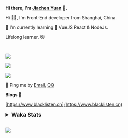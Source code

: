 <!-- <img align="right" src="https://github-readme-stats.vercel.app/api/top-langs/?username=blacklisten&layout=compact" /> -->

**Hi there, I'm [Jiachen.Yuan](https://www.blacklisten.cn) 👋.**

Hi 🙋‍♂️, I'm Front-End developer from Shanghai, China.

🌱 I’m currently learning 🥀 VueJS  React & NodeJs.

Lifelong learner. 😻

<br />

<img src="https://github-readme-stats.vercel.app/api/top-langs/?username=aaditkamat&layout=compact" /><br />

<img src="https://github-readme-stats.vercel.app/api?username=blacklisten&count_private=true&show_icons=true" /><br />

<img src="https://github-readme-stats.vercel.app/api/wakatime?username=blacklisten&layout=compact" /><br />



💬 Ping me by [Email](mailto:black_listen@163.com), [QQ](http://wpa.qq.com/msgrd?v=3&uin=756319278&site=%E5%9C%A8%E7%BA%BF%E5%AE%A2%E6%9C%8D&menu=yes)

<!-- I am Into , 🙏 -->

<!-- Javascript, Web Development, H5, MicroProgram, NodeJs, Electron... 😼 -->

<!--[![Top Langs](https://github-readme-stats.vercel.app/api/top-langs/?username=blacklisten&layout=compact)](https://github.com/anuraghazra/github-readme-stats)-->

<!--![ReadMe Card](https://github-readme-stats.vercel.app/api?username=blacklisten&show_icons=true&theme=radical)-->

**Blogs 🌱**

[https://www.blacklisten.cn](https://www.blacklisten.cn)

<details>
 <summary style="font-size:1.25em"><strong>Waka Stats </strong></summary><br>
<!--START_SECTION:waka-->
![Profile Views](http://img.shields.io/badge/Profile%20Views-0-blue)

**🐱 My GitHub Data** 

> 🏆 64 Contributions in the Year 2021
 > 
> 📦 257.5 kB Used in GitHub's Storage 
 > 
> 💼 Opted to Hire
 > 
> 📜 48 Public Repositories 
 > 
> 🔑 4 Private Repositories  
 > 
**I'm an Early 🐤** 

```text
🌞 Morning    17 commits     ██░░░░░░░░░░░░░░░░░░░░░░░   8.33% 
🌆 Daytime    121 commits    ██████████████░░░░░░░░░░░   59.31% 
🌃 Evening    65 commits     ████████░░░░░░░░░░░░░░░░░   31.86% 
🌙 Night      1 commits      ░░░░░░░░░░░░░░░░░░░░░░░░░   0.49%

```
📅 **I'm Most Productive on Thursday** 

```text
Monday       46 commits     █████░░░░░░░░░░░░░░░░░░░░   22.55% 
Tuesday      24 commits     ███░░░░░░░░░░░░░░░░░░░░░░   11.76% 
Wednesday    41 commits     █████░░░░░░░░░░░░░░░░░░░░   20.1% 
Thursday     53 commits     ██████░░░░░░░░░░░░░░░░░░░   25.98% 
Friday       34 commits     ████░░░░░░░░░░░░░░░░░░░░░   16.67% 
Saturday     4 commits      ░░░░░░░░░░░░░░░░░░░░░░░░░   1.96% 
Sunday       2 commits      ░░░░░░░░░░░░░░░░░░░░░░░░░   0.98%

```


📊 **This Week I Spent My Time On** 

```text
⌚︎ Time Zone: Asia/Shanghai

💬 Programming Languages: 
Vue.js                   6 hrs 8 mins        ███████████░░░░░░░░░░░░░░   46.03% 
JavaScript               3 hrs 16 mins       ██████░░░░░░░░░░░░░░░░░░░   24.61% 
HTML                     1 hr 32 mins        ███░░░░░░░░░░░░░░░░░░░░░░   11.55% 
TypeScript               1 hr 22 mins        ██░░░░░░░░░░░░░░░░░░░░░░░   10.36% 
JSON                     38 mins             █░░░░░░░░░░░░░░░░░░░░░░░░   4.83%

🔥 Editors: 
VS Code                  13 hrs 19 mins      █████████████████████████   100.0%

🐱‍💻 Projects: 
enterprise-sales-admin   7 hrs 33 mins       ██████████████░░░░░░░░░░░   56.75% 
learning                 2 hrs 52 mins       █████░░░░░░░░░░░░░░░░░░░░   21.57% 
leetcode-learning        2 hrs 28 mins       ████░░░░░░░░░░░░░░░░░░░░░   18.54% 
Unknown Project          13 mins             ░░░░░░░░░░░░░░░░░░░░░░░░░   1.7% 
wxui-for-lerna           11 mins             ░░░░░░░░░░░░░░░░░░░░░░░░░   1.43%

💻 Operating System: 
Mac                      13 hrs 19 mins      █████████████████████████   100.0%

```

**I Mostly Code in JavaScript** 

```text
JavaScript               18 repos            ███████████░░░░░░░░░░░░░░   43.9% 
Vue                      11 repos            ██████░░░░░░░░░░░░░░░░░░░   26.83% 
TypeScript               5 repos             ███░░░░░░░░░░░░░░░░░░░░░░   12.2% 
HTML                     4 repos             ██░░░░░░░░░░░░░░░░░░░░░░░   9.76% 
CSS                      1 repo              ░░░░░░░░░░░░░░░░░░░░░░░░░   2.44%

```


**Timeline**

![Chart not found](https://raw.githubusercontent.com/blacklisten/blacklisten/master/charts/bar_graph.png) 


 Last Updated on 28/09/2021
<!--END_SECTION:waka-->
</details>

<br />

<!--
**blacklisten/blacklisten** is a ✨ _special_ ✨ repository because its `README.md` (this file) appears on your GitHub profile.

Here are some ideas to get you started:

- 🔭 I’m currently working on ...
- 🌱 I’m currently learning ...
- 👯 I’m looking to collaborate on ...
- 🤔 I’m looking for help with ...
- 💬 Ask me about ...
- 📫 How to reach me: ...
- 😄 Pronouns: ...
- ⚡ Fun fact: ...
-->

![](http://profile-counter.glitch.me/blacklisten/count.svg)

